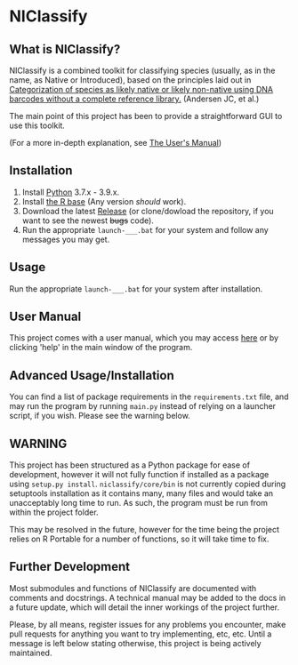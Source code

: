 # NIClassify

## What is NIClassify?

NIClassify is a combined toolkit for classifying species (usually, as in the name, as Native or Introduced), based on the principles laid out in [Categorization of species as likely native or likely non-native using DNA barcodes without a complete reference library.](https://doi.org/10.1002/eap.1914) (Andersen JC, et al.)

The main point of this project has been to provide a straightforward GUI to use this toolkit.

(For a more in-depth explanation, see [The User's Manual](docs/user-manual.md))

## Installation

1. Install [Python](https://www.python.org/downloads/) 3.7.x - 3.9.x.
2. Install [the R base](https://cloud.r-project.org/) (Any version _should_ work).
3. Download the latest [Release](https://github.com/tokebe/niclassify/releases) (or clone/dowload the repository, if you want to see the newest ~~bugs~~ code).
4. Run the appropriate `launch-___.bat` for your system and follow any messages you may get.

## Usage

Run the appropriate `launch-___.bat` for your system after installation.

## User Manual

This project comes with a user manual, which you may access [here](docs/user-manual.md) or by clicking 'help' in the main window of the program.

## Advanced Usage/Installation

You can find a list of package requirements in the `requirements.txt` file, and may run the program by running `main.py` instead of relying on a launcher script, if you wish. Please see the warning below.

## WARNING

This project has been structured as a Python package for ease of development, however it will not fully function if installed as a package using `setup.py install`. `niclassify/core/bin` is not currently copied during setuptools installation as it contains many, many files and would take an unacceptably long time to run. As such, the program must be run from within the project folder.

This may be resolved in the future, however for the time being the project relies on R Portable for a number of functions, so it will take time to fix.

## Further Development

Most submodules and functions of NIClassify are documented with comments and docstrings. A technical manual may be added to the docs in a future update, which will detail the inner workings of the project further.

Please, by all means, register issues for any problems you encounter, make pull requests for anything you want to try implementing, etc, etc. Until a message is left below stating otherwise, this project is being actively maintained.
